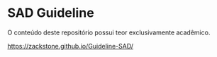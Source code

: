 SAD Guideline
==============================

<p>O conteúdo deste repositório possui teor exclusivamente acadêmico.</p>

https://zackstone.github.io/Guideline-SAD/

